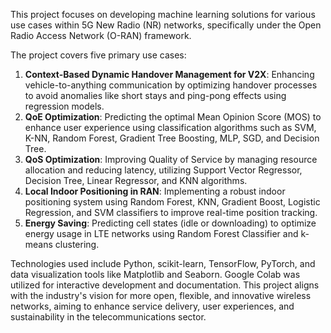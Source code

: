 This project focuses on developing machine learning solutions for various use cases within 5G New Radio (NR) networks, specifically under the Open Radio Access Network (O-RAN) framework.

The project covers five primary use cases:
1. **Context-Based Dynamic Handover Management for V2X**: Enhancing vehicle-to-anything communication by optimizing handover processes to avoid anomalies like short stays and ping-pong effects using regression models.
2. **QoE Optimization**: Predicting the optimal Mean Opinion Score (MOS) to enhance user experience using classification algorithms such as SVM, K-NN, Random Forest, Gradient Tree Boosting, MLP, SGD, and Decision Tree.
3. **QoS Optimization**: Improving Quality of Service by managing resource allocation and reducing latency, utilizing Support Vector Regressor, Decision Tree, Linear Regressor, and KNN algorithms.
4. **Local Indoor Positioning in RAN**: Implementing a robust indoor positioning system using Random Forest, KNN, Gradient Boost, Logistic Regression, and SVM classifiers to improve real-time position tracking.
5. **Energy Saving**: Predicting cell states (idle or downloading) to optimize energy usage in LTE networks using Random Forest Classifier and k-means clustering.

Technologies used include Python, scikit-learn, TensorFlow, PyTorch, and data visualization tools like Matplotlib and Seaborn. Google Colab was utilized for interactive development and documentation. This project aligns with the industry's vision for more open, flexible, and innovative wireless networks, aiming to enhance service delivery, user experiences, and sustainability in the telecommunications sector.
